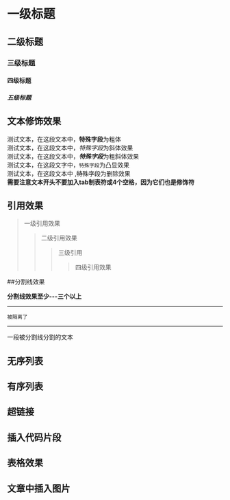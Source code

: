 # 一级标题
## 二级标题
### 三级标题
#### 四级标题
##### 五级标题



## 文本修饰效果

测试文本，在这段文本中，**特殊字段**为粗体<br>
测试文本，在这段文本中，*特殊字段*为斜体效果<br>
测试文本，在这段文本中，***特殊字段***为粗斜体效果<br>
测试文本，在这段文字中，`特殊字段`为凸显效果<br>
测试文本，在这段文本中 ,~~特殊字段~~为删除效果<br>
**需要注意文本开头不要加入tab制表符或4个空格，因为它们也是修饰符**<br>

## 引用效果
> 一级引用效果
>> 二级引用效果
>>> 三级引用
>>>> 四级引用效果

##分割线效果

**分割线效果至少---三个以上**

----
    被隔离了

-------
一段被分割线分割的文本



## 无序列表


## 有序列表

## 超链接

## 插入代码片段

## 表格效果

## 文章中插入图片

